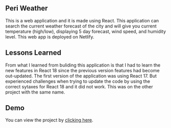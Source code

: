## Peri Weather
This is a web application and it is made using React. This application can search the current weather forecast of the city and will give you current temperature (high/low), displaying 5 day forecast, wind speed, and humidity level. This web app is deployed on Netlify.

## Lessons Learned
From what I learned from buliding this application is that I had to learn the new features in React 18 since the previous version features had become out-updated. The first version of the application was using React 17. But experienced challenges when trying to update the code by using the correct sytaxes for React 18 and it did not work. This was on the other project with the same name.

## Demo
You can view the project by [clicking here](https://rad-shortbread-6bea65.netlify.app/).

